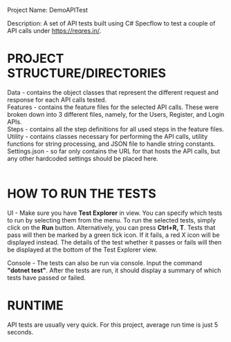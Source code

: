 Project Name: DemoAPITest

Description: A set of API tests built using C# Specflow to test a couple of API calls under https://reqres.in/.

PROJECT STRUCTURE/DIRECTORIES
=============================

Data - contains the object classes that represent the different request and response for each API calls tested.<br>
Features - contains the feature files for the selected API calls. These were broken down into 3 different files, namely, for the Users, Register, and Login APIs.<br>
Steps - contains all the step definitions for all used steps in the feature files.<br>
Utility - contains classes necessary for performing the API calls, utility functions for string processing, and JSON file to handle string constants.<br>
Settings.json - so far only contains the URL for that hosts the API calls, but any other hardcoded settings should be placed here.
<br>
<br>


HOW TO RUN THE TESTS
====================

UI - Make sure you have **Test Explorer** in view. You can specify which tests to run by selecting them from the menu. To run the selected tests, simply click on the **Run** button. Alternatively, you can press **Ctrl+R, T**. Tests that pass will then be marked by a green tick icon. If it fails, a red X icon will be displayed instead. The details of the test whether it passes or fails will then be displayed at the bottom of the Test Explorer view.

Console - The tests can also be run via console. Input the command **"dotnet test"**. After the tests are run, it should display a summary of which tests have passed or failed.


RUNTIME
=======
API tests are usually very quick. For this project, average run time is just 5 seconds.